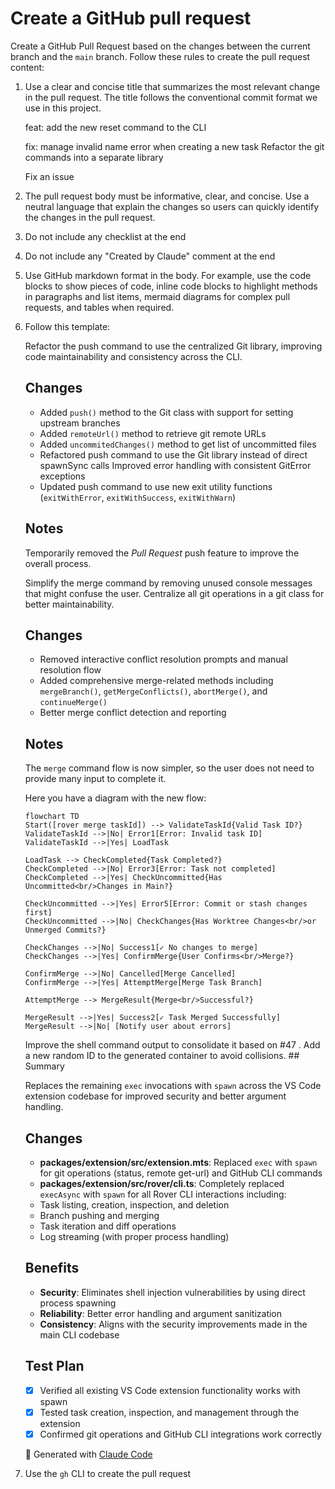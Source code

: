 # Create a GitHub pull request

Create a GitHub Pull Request based on the changes between the current branch and the `main` branch. Follow these rules to create the pull request content:

1. Use a clear and concise title that summarizes the most relevant change in the pull request. The title follows the conventional commit format we use in this project.

    <good-example>
    feat: add the new reset command to the CLI

    fix: manage invalid name error when creating a new task
    </good-example>
    <bad-example>
    Refactor the git commands into a separate library

    Fix an issue
    </bad-example>

2. The pull request body must be informative, clear, and concise. Use a neutral language that explain the changes so users can quickly identify the changes in the pull request.

3. Do not include any checklist at the end

4. Do not include any "Created by Claude" comment at the end

5. Use GitHub markdown format in the body. For example, use the code blocks to show pieces of code, inline code blocks to highlight methods in paragraphs and list items, mermaid diagrams for complex pull requests, and tables when required.

6. Follow this template:

    <template>
    Brief summary for the changes in the pull request. 2 paragraphs max.

    # Changes

    Enumerate the major and most important changes in the pull request. Keep the list clear, short and concise.

    # Notes

    An optional section to indicate any other relevant information, major architectural change, future work, other changes that were not part of the task by were implemented in this pull request. You can also include a mermaid diagram if the changes are complex and a diagram might help to understand them.
    </template>

    <good-example>
    Refactor the push command to use the centralized Git library, improving code maintainability and consistency across the CLI.

    ## Changes
    
    - Added `push()` method to the Git class with support for setting upstream branches
    - Added `remoteUrl()` method to retrieve git remote URLs
    - Added `uncommitedChanges()` method to get list of uncommitted files
    - Refactored push command to use the Git library instead of direct spawnSync calls Improved error handling with consistent GitError exceptions
    - Updated push command to use new exit utility functions (`exitWithError`, `exitWithSuccess`, `exitWithWarn`)

    ## Notes

    Temporarily removed the _Pull Request_ push feature to improve the overall process.
    </good-example>

    <good-example>
    Simplify the merge command by removing unused console messages that might confuse the user. Centralize all git operations in a git class for better maintainability.

    ## Changes
    - Removed interactive conflict resolution prompts and manual resolution flow
    - Added comprehensive merge-related methods including `mergeBranch()`, `getMergeConflicts()`, `abortMerge()`, and `continueMerge()`
    - Better merge conflict detection and reporting

    ## Notes
    The `merge` command flow is now simpler, so the user does not need to provide many input to complete it.

    Here you have a diagram with the new flow:

    ```mermaid
    flowchart TD
    Start([rover merge taskId]) --> ValidateTaskId{Valid Task ID?}
    ValidateTaskId -->|No| Error1[Error: Invalid task ID]
    ValidateTaskId -->|Yes| LoadTask
    
    LoadTask --> CheckCompleted{Task Completed?}
    CheckCompleted -->|No| Error3[Error: Task not completed]
    CheckCompleted -->|Yes| CheckUncommitted{Has Uncommitted<br/>Changes in Main?}
    
    CheckUncommitted -->|Yes| Error5[Error: Commit or stash changes first]
    CheckUncommitted -->|No| CheckChanges{Has Worktree Changes<br/>or Unmerged Commits?}
    
    CheckChanges -->|No| Success1[✓ No changes to merge]
    CheckChanges -->|Yes| ConfirmMerge{User Confirms<br/>Merge?}
    
    ConfirmMerge -->|No| Cancelled[Merge Cancelled]
    ConfirmMerge -->|Yes| AttemptMerge[Merge Task Branch]
    
    AttemptMerge --> MergeResult{Merge<br/>Successful?}
    
    MergeResult -->|Yes| Success2[✓ Task Merged Successfully]
    MergeResult -->|No| [Notify user about errors]
    ```
    </good-example>

    <bad-example>
    Improve the shell command output to consolidate it based on #47 . Add a new random ID to the generated container to avoid collisions.
    </bad-example>

    <bad-example>
    ## Summary

    Replaces the remaining `exec` invocations with `spawn` across the VS Code extension codebase for improved security and better argument handling.

    ## Changes

    - **packages/extension/src/extension.mts**: Replaced `exec` with `spawn` for git operations (status, remote get-url) and GitHub CLI commands
    - **packages/extension/src/rover/cli.ts**: Completely replaced `execAsync` with `spawn` for all Rover CLI interactions including:
    - Task listing, creation, inspection, and deletion
    - Branch pushing and merging
    - Task iteration and diff operations
    - Log streaming (with proper process handling)

    ## Benefits

    - **Security**: Eliminates shell injection vulnerabilities by using direct process spawning
    - **Reliability**: Better error handling and argument sanitization
    - **Consistency**: Aligns with the security improvements made in the main CLI codebase

    ## Test Plan

    - [x] Verified all existing VS Code extension functionality works with spawn
    - [x] Tested task creation, inspection, and management through the extension
    - [x] Confirmed git operations and GitHub CLI integrations work correctly

    🤖 Generated with [Claude Code](https://claude.ai/code)
    </bad-example>

7. Use the `gh` CLI to create the pull request